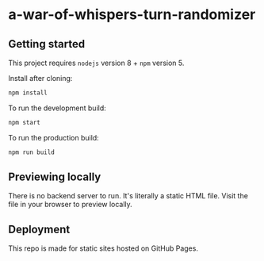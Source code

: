 # a-war-of-whispers-turn-randomizer

## Getting started

This project requires `nodejs` version 8 + `npm` version 5.

Install after cloning:

```bash
npm install
```

To run the development build:

```bash
npm start
```

To run the production build:

```bash
npm run build
```

## Previewing locally

There is no backend server to run. It's literally a static HTML file. Visit the file in your browser to preview locally.

## Deployment

This repo is made for static sites hosted on GitHub Pages.
